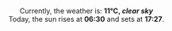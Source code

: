 <p  align="center"><br/>Currently, the weather is: <b> 11°C, <i>clear sky</i></b></br>Today, the sun rises at <b>06:30</b> and sets at <b>17:27</b>.</p>